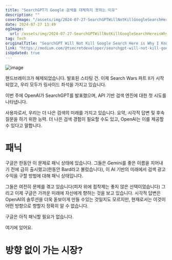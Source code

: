 ```yaml
---
title: "SearchGPT가 Google 검색을 대체하지 못하는 이유"
description: ""
coverImage: "/assets/img/2024-07-27-SearchGPTWillNotKillGoogleSearchHereisWhyIKnow_0.png"
date: 2024-07-27 13:49
ogImage:
  url: /assets/img/2024-07-27-SearchGPTWillNotKillGoogleSearchHereisWhyIKnow_0.png
tag: Tech
originalTitle: "SearchGPT Will Not Kill Google Search Here is Why I Know"
link: "https://medium.com/@tsecretdeveloper/searchgpt-will-not-kill-google-search-here-is-why-i-know-535b5a20c02e"
isUpdated: true
---
```


![image](/assets/img/2024-07-27-SearchGPTWillNotKillGoogleSearchHereisWhyIKnow_0.png)

핸드브레이크가 해제되었습니다. 발포된 스타팅 건. 이제 Search Wars 파트 II가 시작되었고, 우리 모두가 링사이드 좌석을 가지고 있습니다.

이번 주에 OpenAI가 SearchGPT를 발표했으며, API 기반 검색 엔진에 대한 첫 시도를 나타냅니다.

사용자로서, 우리는 더 나은 검색의 미래를 가지고 있습니다. 요약, 시각적 답변 및 후속 질문을 하기 위한 능력. 더 나은 검색 경험이 필요할 수도 있고, OpenAI는 이를 제공할 수 있다고 말합니다.

<!-- cozy-coder - 수평 -->

<ins class="adsbygoogle"
     style="display:block"
     data-ad-client="ca-pub-4877378276818686"
     data-ad-slot="1107185301"
     data-ad-format="auto"
     data-full-width-responsive="true"></ins>

<script>
     (adsbygoogle = window.adsbygoogle || []).push({});
</script>

# 패닉

구글은 한동안 이 문제로 패닉 상태에 있습니다. 그들은 Gemini를 좋은 이름을 지어내기 전에 급히 출시했고(한동안 Bard라고 불렀습니다), 이 AI 기반의 미래에서 검색 광고 수익을 구할 방법에 대해 패닉 상태입니다.

그들은 여전히 문제를 겪고 있습니다(피자 위에 접착제는 좋지 않은 선택이었습니다) 그리고 이제 구글은 가까운 미래에 자신에게 향하는 것을 보고 있습니다. 시각적 답변은 OpenAI의 솔루션을 더욱 돋보이게 만들 수있는 것일지도 모르지만, 현재로서는 이것이 어떤 방향으로 향할지 정확히 알 수 없습니다.

구글은 아직 패닉할 필요가 없습니다.

<!-- cozy-coder - 수평 -->

<ins class="adsbygoogle"
     style="display:block"
     data-ad-client="ca-pub-4877378276818686"
     data-ad-slot="1107185301"
     data-ad-format="auto"
     data-full-width-responsive="true"></ins>

<script>
     (adsbygoogle = window.adsbygoogle || []).push({});
</script>

여기에 있어요.

# 방향 없이 가는 시장?
